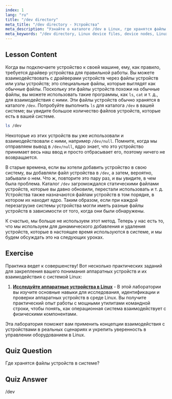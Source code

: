 ```yaml
---
index: 1
lang: "ru"
title: "/dev directory"
meta_title: "/dev directory - Устройства"
meta_description: "Узнайте о каталоге /dev в Linux, где хранятся файлы устройств. Разберитесь с узлами устройств и способами взаимодействия с ними. Исследуйте /dev с помощью ls. Руководство для начинающих по Linux."
meta_keywords: "/dev directory, Linux device files, device nodes, Linux tutorial, ls /dev, Linux beginner, Linux guide"
---
```


## Lesson Content

Когда вы подключаете устройство к своей машине, ему, как правило, требуется драйвер устройства для правильной работы. Вы можете взаимодействовать с драйверами устройств через файлы устройств или узлы устройств; это специальные файлы, которые выглядят как обычные файлы. Поскольку эти файлы устройств похожи на обычные файлы, вы можете использовать такие программы, как `ls`, `cat` и т. д., для взаимодействия с ними. Эти файлы устройств обычно хранятся в каталоге `/dev`. Попробуйте выполнить `ls` для каталога `/dev` в вашей системе; вы увидите большое количество файлов устройств, которые есть в вашей системе.

```bash
ls /dev
```

Некоторые из этих устройств вы уже использовали и взаимодействовали с ними, например `/dev/null`. Помните, когда мы отправляем вывод в `/dev/null`, ядро знает, что это устройство принимает весь наш ввод и просто отбрасывает его, поэтому ничего не возвращается.

В старые времена, если вы хотели добавить устройство в свою систему, вы добавляли файл устройства в `/dev`, а затем, вероятно, забывали о нем. Что ж, повторите это пару раз, и вы увидите, в чем была проблема. Каталог `/dev` загромождался статическими файлами устройств, которые вы давно обновили, перестали использовать и т. д. Устройства также назначаются файлам устройств в том порядке, в котором их находит ядро. Таким образом, если при каждой перезагрузке системы устройства могли иметь разные файлы устройств в зависимости от того, когда они были обнаружены.

К счастью, мы больше не используем этот метод. Теперь у нас есть то, что мы используем для динамического добавления и удаления устройств, которые в настоящее время используются в системе, и мы будем обсуждать это на следующих уроках.

## Exercise

Практика ведет к совершенству! Вот несколько практических заданий для закрепления вашего понимания аппаратных устройств и их взаимодействия с системой Linux:

1. **[Исследуйте аппаратные устройства в Linux](https://labex.io/ru/labs/comptia-explore-hardware-devices-in-linux-590861)** - В этой лаборатории вы изучите основные навыки для исследования, идентификации и проверки аппаратных устройств в среде Linux. Вы получите практический опыт работы с мощными утилитами командной строки, чтобы понять, как операционная система взаимодействует с физическими компонентами.

Эта лаборатория поможет вам применить концепции взаимодействия с устройствами в реальных сценариях и укрепить уверенность в управлении оборудованием в Linux.

## Quiz Question

Где хранятся файлы устройств в системе?

## Quiz Answer

/dev
